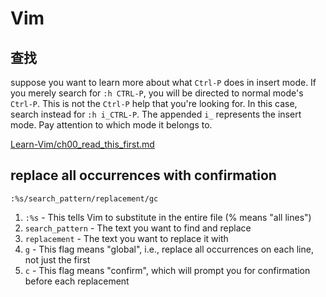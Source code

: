 # Vim

## 查找

suppose you want to learn more about what `Ctrl-P` does in insert mode. If you merely search for `:h CTRL-P`, you will be directed to normal mode's `Ctrl-P`. This is not the `Ctrl-P` help that you're looking for. In this case, search instead for `:h i_CTRL-P`. The appended `i_` represents the insert mode. Pay attention to which mode it belongs to.

[Learn-Vim/ch00_read_this_first.md](https://github.com/iggredible/Learn-Vim/blob/master/ch00_read_this_first.md)


## replace all occurrences with confirmation 

```vim
:%s/search_pattern/replacement/gc
```

1. `:%s` - This tells Vim to substitute in the entire file (% means "all lines")
2. `search_pattern` - The text you want to find and replace
3. `replacement` - The text you want to replace it with
4. `g` - This flag means "global", i.e., replace all occurrences on each line, not just the first
5. `c` - This flag means "confirm", which will prompt you for confirmation before each replacement